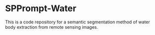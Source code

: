 # SPPrompt-Water
This is a code repository for a semantic segmentation method of water body extraction from remote sensing images.
